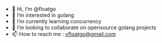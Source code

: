 - 👋 Hi, I’m @floatgo
- 👀 I’m interested in golang
- 🌱 I’m currently learning concurrency 
- 💞️ I’m looking to collaborate on opensource golang projects
- 📫 How to reach me : vfloatgo@gmail.com

<!---
floatgo/floatgo is a ✨ special ✨ repository because its `README.md` (this file) appears on your GitHub profile.
You can click the Preview link to take a look at your changes.
--->
